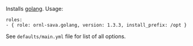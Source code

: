 
Installs [golang](http://golang.org/). Usage:

    roles:
    - { role: ornl-sava.golang, version: 1.3.3, install_prefix: /opt }

See `defaults/main.yml` file for list of all options.
